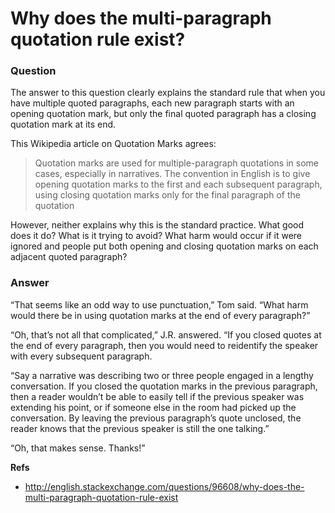 Why does the multi-paragraph quotation rule exist?
==================================================

### Question

The answer to this question clearly explains the standard rule that
when you have multiple quoted paragraphs, 
each new paragraph starts with an opening quotation mark, 
but only the final quoted paragraph has a closing quotation mark at its end.

This Wikipedia article on Quotation Marks agrees:

> Quotation marks are used for multiple-paragraph quotations
> in some cases, especially in narratives.
> The convention in English is to give opening quotation marks 
> to the first and each subsequent paragraph, 
> using closing quotation marks only for the final paragraph of the quotation 

However, neither explains why this is the standard practice. 
What good does it do? 
What is it trying to avoid? 
What harm would occur if it were ignored and 
people put both opening and closing quotation marks 
on each adjacent quoted paragraph?



### Answer

“That seems like an odd way to use punctuation,” Tom said. “What harm would there be in using quotation marks at the end of every paragraph?”

“Oh, that’s not all that complicated,” J.R. answered. “If you closed quotes at the end of every paragraph, then you would need to reidentify the speaker with every subsequent paragraph.

“Say a narrative was describing two or three people engaged in a lengthy conversation. If you closed the quotation marks in the previous paragraph, then a reader wouldn’t be able to easily tell if the previous speaker was extending his point, or if someone else in the room had picked up the conversation. By leaving the previous paragraph’s quote unclosed, the reader knows that the previous speaker is still the one talking.”

“Oh, that makes sense. Thanks!”


**Refs**

* http://english.stackexchange.com/questions/96608/why-does-the-multi-paragraph-quotation-rule-exist

